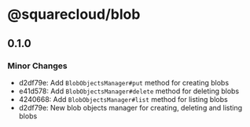 # @squarecloud/blob

## 0.1.0

### Minor Changes

- d2df79e: Add `BlobObjectsManager#put` method for creating blobs
- e41d578: Add `BlobObjectsManager#delete` method for deleting blobs
- 4240668: Add `BlobObjectsManager#list` method for listing blobs
- d2df79e: New blob objects manager for creating, deleting and listing blobs
